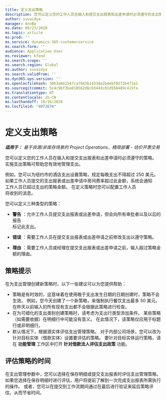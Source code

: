 ```yaml
---
title: 定义支出策略
description: 您可以定义您的工作人员在输入和提交支出报表和出差申请时必须遵守的支出策略。
author: suvaidya
manager: AnnBe
ms.date: 09/23/2020
ms.topic: article
ms.prod: ''
ms.service: dynamics-365-customerservice
ms.search.form: ''
audience: Application User
ms.reviewer: kfend
ms.search.scope: ''
ms.search.region: Global
ms.author: suvaidya
ms.search.validFrom: ''
ms.dyn365.ops.version: ''
ms.openlocfilehash: 30b3a0e1547ca7043b1433da2b4ebf02f2b473a1
ms.sourcegitcommit: 5c4c9bf3ba018562d6cb3443c01d550489c415fa
ms.translationtype: HT
ms.contentlocale: zh-CN
ms.lasthandoff: 10/16/2020
ms.locfileid: "4072674"
---
```

# <a name="define-expense-policies"></a>定义支出策略

_**适用于：** 基于资源/非库存场景的 Project Operations，精简部署 - 估价开票交易_

您可以定义您的工作人员在输入和提交支出报表和出差申请时必须遵守的策略。         
实施支出策略可帮助您有效地管理支出。         

例如，您可以为纽约市的酒店支出设置策略，规定每晚支出不得超过 250 美元。       
如果工作人员提交的支出报表或出差申请中房间费率超过此金额，系统会通知         
工作人员已超过支出的策略金额。 在定义策略时您可以配置工作人员        
将收到的消息。      
        
您可以定义三种类型的策略：         
        
- **警告** ：允许工作人员提交支出报表或出差申请，但会向所有审批者以及以后的报告         
  标记此支出。        

- **错误** ：需要工作人员在提交支出报表或出差申请之前修改支出以遵守策略。        
 
 - **理由** ：需要工作人员或经理在提交支出报表或出差申请之前，输入超过策略金额的理由。        

## <a name="policy-tips"></a>策略提示
在为支出管理创建新策略时，以下一些建议可以为您提供帮助： 

- 策略是有时效的，这意味着在使用晚于支出发生日期的日期创建时，策略不会生效。 例如，您今天创建了一个新策略，来强制执行餐饮支出最多 50 美元。 在昨天以前输入的所有现有支出都不会根据此策略进行检查。
- 在为可细化的支出类别创建策略时，请考虑为支出行类型添加条件。 某些策略（如需要收据）在明细行中可能没有意义。 在此情况下，该策略仅应用于标题行或非明细行。 
- 默认情况下，根据源实体评估支出管理策略。 对于内部公司场景，您可以改为针对目标实体（借款实体）设置要评估的策略。 要针对目标实体运行策略，请在 **功能管理** 工作区中打开 **针对借款法人评估支出政策** 功能。

## <a name="when-to-evaluate-policies"></a>评估策略的时间

在支出管理参数中，您可以选择在保存明细或提交支出报表时评估支出管理策略。 如果您选择在保存明细时进行评估，用户将提前了解到一次完成支出报表所需执行的操作。 或者，您可以在提交到工作流期间通过在最后进行验证来延后策略评估，从而节省时间。
